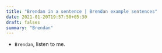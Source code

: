 ```yaml
---
title: "Brendan in a sentence | Brendan example sentences"
date: 2021-01-20T19:57:50+05:30
draft: falses
summary: "Brendan"
---
```

- `Brendan`, listen to me.
                 
